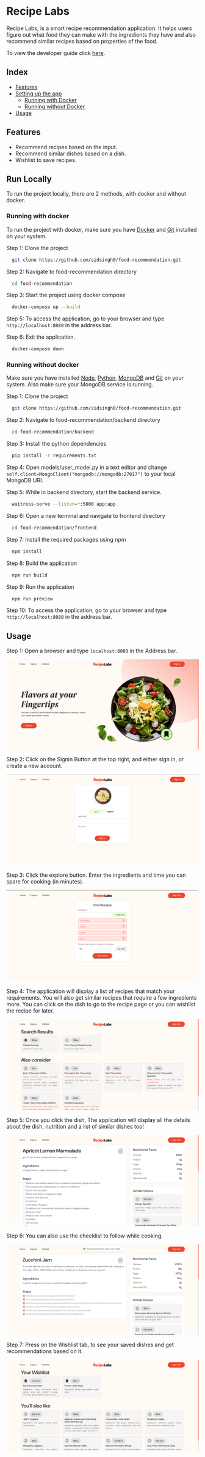 
# Recipe Labs

Recipe Labs, is a smart recipe recommendation application. It helps users figure out what food they can make with the ingredients they have and also recommend similar recipes based on properties of the food.

To view the developer guide click [here](https://github.com/sidsingh0/food-recommendation/blob/master/dev.md).

## Index

- [Features](#features)
- [Setting up the app](#run-locally)
    - [Running with Docker](#running-with-docker)
    - [Running without Docker](#running-without-docker)
- [Usage](#usage)

## Features

- Recommend recipes based on the input.
- Recommend similar dishes based on a dish.
- Wishlist to save recipes.


## Run Locally

To run the project locally, there are 2 methods, with docker and without docker.

### Running with docker

To run the project with docker, make sure you have [Docker](https://docs.docker.com/get-docker/) and [Git](https://git-scm.com/downloads) installed on your system. 

Step 1: Clone the project

```bash
  git clone https://github.com/sidsingh0/food-recommendation.git
```

Step 2: Navigate to food-recommendation directory

```bash
  cd food-recommendation
```

Step 3: Start the project using docker compose

```bash
  docker-compose up --build
```

Step 5: To access the application, go to your browser and type `http://localhost:8080` in the address bar.

Step 6: Exit the application.

```bash
  docker-compose down
```

### Running without docker

Make sure you have installed [Node](https://nodejs.org/en/download), [Python](https://www.python.org/downloads/), [MongoDB](https://www.mongodb.com/try/download/community) and [Git](https://git-scm.com/downloads) on your system.
Also make sure your MongoDB service is running.

Step 1: Clone the project

```bash
  git clone https://github.com/sidsingh0/food-recommendation.git
```

Step 2: Navigate to food-recommendation/backend directory

```bash
  cd food-recommendation/backend
```

Step 3: Install the python dependencies

```bash
  pip install -r requirements.txt
```

Step 4: Open models/user_model.py in a text editor and change `self.client=MongoClient("mongodb://mongodb:27017")` to your local MongoDB URI.

Step 5: While in backend directory, start the backend service.

```bash
  waitress-serve --listen=*:5000 app:app
```

Step 6: Open a new terminal and navigate to frontend directory

```bash
  cd food-recommendation/frontend
```

Step 7: Install the required packages using npm

```bash
  npm install
```

Step 8: Build the application

```bash
  npm run build
```

Step 9: Run the application

```bash
  npm run preview
```

Step 10: To access the application, go to your browser and type `http://localhost:8080` in the address bar.

## Usage

Step 1: Open a browser and type `localhost:8080` in the Address bar.

![home](https://raw.githubusercontent.com/sidsingh0/food-recommendation/master/screenshots/home.png)

Step 2: Click on the Signin Button at the top right, and either sign in, or create a new account.

![signin](https://raw.githubusercontent.com/sidsingh0/food-recommendation/master/screenshots/signin.png)

Step 3: Click the explore button. Enter the ingredients and time you can spare for cooking (in minutes).  

![questions](https://raw.githubusercontent.com/sidsingh0/food-recommendation/master/screenshots/questions.png)

Step 4:  The application will display a list of recipes that match your requirements. You will also get similar recipes that require a few ingredients more. You can click on the dish to go to the recipe page or you can wishlist the recipe for later.

![results](https://raw.githubusercontent.com/sidsingh0/food-recommendation/master/screenshots/results.png)

Step 5: Once you click the dish, The application will display all the details about the dish, nutrition and a list of similar dishes too!

![dish](https://raw.githubusercontent.com/sidsingh0/food-recommendation/master/screenshots/dish.png)

Step 6: You can also use the checklist to follow while cooking.

![checklist](https://raw.githubusercontent.com/sidsingh0/food-recommendation/master/screenshots/checklist.png)

Step 7: Press on the Wishlist tab, to see your saved dishes and get recommendations based on it.

![wishlist](https://raw.githubusercontent.com/sidsingh0/food-recommendation/master/screenshots/wishlist.png)

